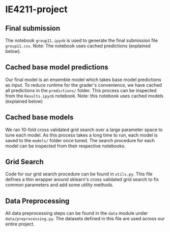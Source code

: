 # IE4211-project

## Final submission
The notebook `group11.ipynb` is used to generate the final submission file `group11.csv`. Note: The notebook uses cached predictions (explained below).

## Cached base model predictions
Our final model is an ensemble model which takes base model predictions as input. To reduce runtime for the grader's convenience, we have cached all predictions in the `predictions/` folder. This process can be inspected from the `Results.ipynb` notebook. Note: this notebook uses cached models (explained below)

## Cached base models
We ran 10-fold cross validated grid search over a large parameter space to tune each model. As this process takes a long time to run, each model is saved to the `models/` folder once tuned. The search procedure for each model can be inspected from their respective notebooks.
## Grid Search
Code for our grid search procedure can be found in `utils.py`. This file defines a thin wrapper around sklearn's cross validated grid search to fix common parameters and add some utility methods.
## Data Preprocessing
All data preprocessing steps can be found in the `data` module under `data/preprocessing.py`. The datasets defined in this file are used across our entire project.
